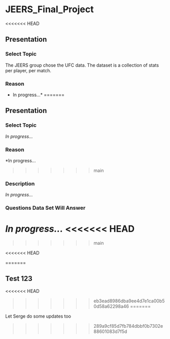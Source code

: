 # JEERS_Final_Project

<<<<<<< HEAD

## Presentation
### Select Topic
The JEERS group chose the UFC data. The dataset is a collection of stats per player, per match.

### Reason
* In progress...*
=======
## Presentation
### Select Topic
*In progress...*

### Reason
*In progress...
>>>>>>> main
 
### Description
*In progress...*

### Questions Data Set Will Answer
*In progress...*
<<<<<<< HEAD
=======


>>>>>>> main

<<<<<<< HEAD

=======
## Test 123
<<<<<<< HEAD
>>>>>>> eb3ead8986dba9ee4d7e1ca00b50d58a62298a46
=======

Let Serge do some updates too
>>>>>>> 289a9cf85d7fb784dbbf0b7302e88601083d7f5d
